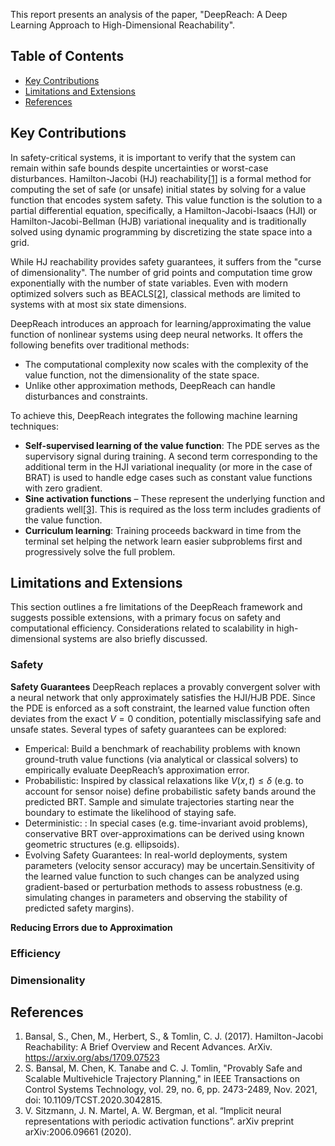 This report presents an analysis of the paper, "DeepReach: A Deep Learning Approach to High-Dimensional Reachability". 

## Table of Contents
* [Key Contributions](#key-contributions)
* [Limitations and Extensions](#limitations-and-extensions)
* [References](#references)

## Key Contributions

In safety-critical systems, it is important to verify that the system can remain within safe bounds despite uncertainties or worst-case disturbances. Hamilton-Jacobi (HJ) reachability[[1]](#references) is a formal method for computing the set of safe (or unsafe) initial states by solving for a value function that encodes system safety. This value function is the solution to a partial differential equation, specifically, a Hamilton-Jacobi-Isaacs (HJI) or Hamilton-Jacobi-Bellman (HJB) variational inequality and is traditionally solved using dynamic programming by discretizing the state space into a grid.

While HJ reachability provides safety guarantees, it suffers from the "curse of dimensionality". The number of grid points and computation time grow exponentially with the number of state variables. Even with modern optimized solvers such as BEACLS[[2]](#references), classical methods are limited to systems with at most six state dimensions.

DeepReach introduces an approach for learning/approximating the value function of nonlinear systems using deep neural networks. It offers the following benefits over traditional methods:
- The computational complexity now scales with the complexity of the value function, not the dimensionality of the state space.
- Unlike other approximation methods, DeepReach can handle disturbances and constraints.

To achieve this, DeepReach integrates the following machine learning techniques:
- **Self-supervised learning of the value function**: The PDE serves as the supervisory signal during training. A second term corresponding to the additional term in the HJI variational inequality (or more in the case of BRAT) is used to handle edge cases such as constant value functions with zero gradient.
- **Sine activation functions** – These represent the underlying function and gradients well[[3]](#references). This is required as the loss term includes gradients of the value function.
- **Curriculum learning**: Training proceeds backward in time from the terminal set helping the network learn easier subproblems first and progressively solve the full problem.


## Limitations and Extensions
This section outlines a fre limitations of the DeepReach framework and suggests possible extensions, with a primary focus on safety and computational efficiency. Considerations related to scalability in high-dimensional systems are also briefly discussed.

### Safety

**Safety Guarantees**
DeepReach replaces a provably convergent solver with a neural network that only approximately satisfies the HJI/HJB PDE. Since the PDE is enforced as a soft constraint, the learned value function often deviates from the exact $V=0$ condition, potentially misclassifying safe and unsafe states. Several types of safety guarantees can be explored:
- Emperical: Build a benchmark of reachability problems with known ground-truth value functions (via analytical or classical solvers) to empirically evaluate DeepReach’s approximation error.
- Probabilistic: Inspired by classical relaxations like $V(x,t)≤δ$ (e.g. to account for sensor noise) define probabilistic safety bands around the predicted BRT. Sample and simulate trajectories starting near the boundary to estimate the likelihood of staying safe.
- Deterministic: : In special cases (e.g. time-invariant avoid problems), conservative BRT over-approximations can be derived using known geometric structures (e.g. ellipsoids).
- Evolving Safety Guarantees: In real-world deployments, system parameters (velocity sensor accuracy) may be uncertain.Sensitivity of the learned value function to such changes can be analyzed using gradient-based or perturbation methods to assess robustness (e.g. simulating changes in parameters and observing the stability of predicted safety margins).




**Reducing Errors due to Approximation**

### Efficiency

### Dimensionality








## References
1. Bansal, S., Chen, M., Herbert, S., & Tomlin, C. J. (2017). Hamilton-Jacobi Reachability: A Brief Overview and Recent Advances. ArXiv. https://arxiv.org/abs/1709.07523
2. S. Bansal, M. Chen, K. Tanabe and C. J. Tomlin, "Provably Safe and Scalable Multivehicle Trajectory Planning," in IEEE Transactions on Control Systems Technology, vol. 29, no. 6, pp. 2473-2489, Nov. 2021, doi: 10.1109/TCST.2020.3042815.
3. V. Sitzmann, J. N. Martel, A. W. Bergman, et al. “Implicit neural representations with periodic activation functions”. arXiv preprint arXiv:2006.09661 (2020).